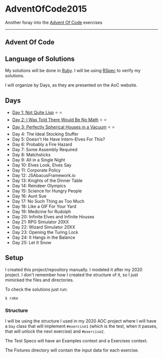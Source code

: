 # AdventOfCode2015

Another foray into the [Advent Of Code](https://adventofcode.com/2015) exercises

----

## Advent Of Code


## Language of Solutions

My solutions will be done in [Ruby](https://www.ruby-lang.org/en/). I will be using [RSpec](https://relishapp.com/rspec/) to verify my solutions.

I will organize by Days, as they are presented on the AoC website.

## Days

* [Day 1: Not Quite Lisp](https://adventofcode.com/2015/day/1) ⭐️ ⭐️
* [Day 2: I Was Told There Would Be No Math](https://adventofcode.com/2015/day/2) ⭐️ ⭐️
* [Day 3: Perfectly Spherical Houses in a Vacuum](https://adventofcode.com/2015/day/3) ⭐️ ⭐️
* Day 4: The Ideal Stocking Stuffer
* Day 5: Doesn't He Have Intern-Elves For This?
* Day 6: Probably a Fire Hazard
* Day 7: Some Assembly Required
* Day 8: Matchsticks
* Day 9: All in a Single Night
* Day 10: Elves Look, Elves Say
* Day 11: Corporate Policy
* Day 12: JSAbacusFramework.io
* Day 13: Knights of the Dinner Table
* Day 14: Reindeer Olympics
* Day 15: Science for Hungry People
* Day 16: Aunt Sue
* Day 17: No Such Thing as Too Much
* Day 18: Like a GIF For Your Yard
* Day 19: Medicine for Rudolph
* Day 20: Infinite Elves and Infinite Houses
* Day 21: RPG Simulator 20XX
* Day 22: Wizard Simulator 20XX
* Day 23: Opening the Turing Lock
* Day 24: It Hangs in the Balance
* Day 25: Let It Snow


## Setup

I created this project/repository manually. I modeled it after my 2020 project. I don't remember how I created the structure of it, so I just mimicked the files and directories.

To check the solutions just run:

```
$ rake
```

### Structure

I will be using the structure I used in my 2020 AOC project where I will have a `Day` class that will implement `#exercise1` (which is the test, when it passes, that will unlock the next exercise) and `#exercise2`.

The Test Specs will have an Examples context and a Exercises context.

The Fixtures directory will contain the input data for each exercise.


